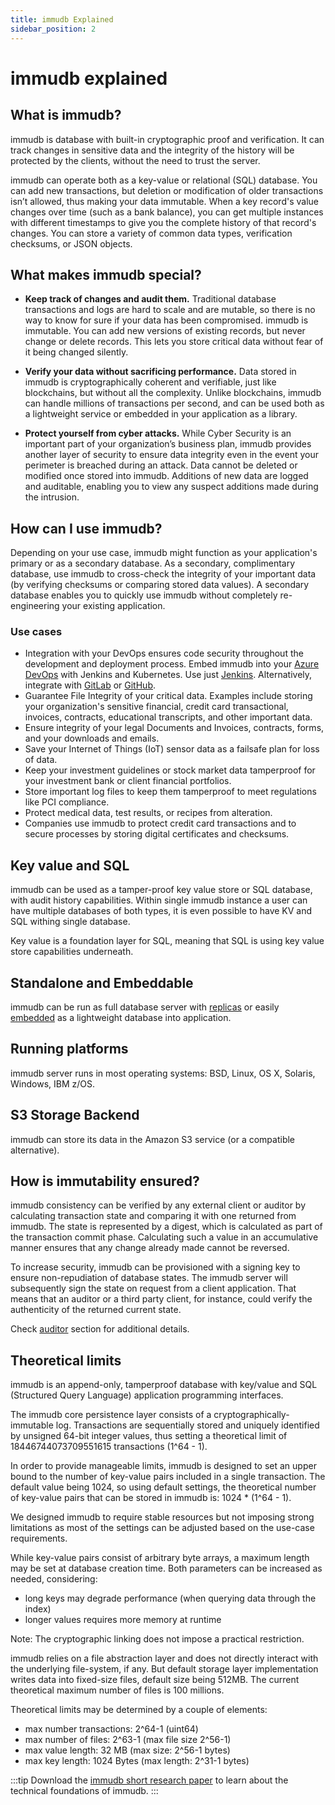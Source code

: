 ```yaml
---
title: immudb Explained
sidebar_position: 2
---
```


# immudb explained

## What is immudb?

immudb is database with built-in cryptographic proof and verification. It can track changes in sensitive data and the integrity of the history will be protected by the clients, without the need to trust the server.

immudb can operate both as a key-value or relational (SQL) database. You can add new transactions, but deletion or modification of older transactions isn’t allowed, thus making your data immutable. When a key record's value changes over time (such as a bank balance), you can get multiple instances with different timestamps to give you the complete history of that record's changes. You can store a variety of common data types, verification checksums, or JSON objects.

## What makes immudb special?

<FeatureTable/>

- **Keep track of changes and audit them.** Traditional database transactions and logs are hard to scale and are mutable, so there is no way to know for sure if your data has been compromised. immudb is immutable. You can add new versions of existing records, but never change or delete records. This lets you store critical data without fear of it being changed silently.

- **Verify your data without sacrificing performance.** Data stored in immudb is cryptographically coherent and verifiable, just like blockchains, but without all the complexity. Unlike blockchains, immudb can handle millions of transactions per second, and can be used both as a lightweight service or embedded in your application as a library.

- **Protect yourself from cyber attacks.** While Cyber Security is an important part of your organization’s business plan, immudb provides another layer of security to ensure data integrity even in the event your perimeter is breached during an attack. Data cannot be deleted or modified once stored into immudb. Additions of new data are logged and auditable, enabling you to view any suspect additions made during the intrusion.


## How can I use immudb?

Depending on your use case, immudb might function as your application's primary or as a secondary database. As a secondary, complimentary database, use immudb to cross-check the integrity of your important data (by verifying checksums or comparing stored data values). A secondary database enables you to quickly use immudb without completely re-engineering your existing application.

### Use cases

- Integration with your DevOps ensures code security throughout the development and deployment process. Embed immudb into your [Azure DevOps](https://codenotary.io/blog/securing-your-azure-devops-ecosystem-jenkins-and-kubernetes-aks/) with Jenkins and Kubernetes. Use just [Jenkins](https://codenotary.io/blog/jenkins-build-deployment-pipeline-a-how-to-for-ensuring-integrity/). Alternatively, integrate with [GitLab](https://codenotary.io/blog/fully-trusted-gitlab-pipeline/) or [GitHub](https://codenotary.io/blog/use-github-actions-for-validated-builds/).
- Guarantee File Integrity of your critical data. Examples include storing your organization's sensitive financial, credit card transactional, invoices, contracts, educational transcripts, and other important data.
- Ensure integrity of your legal Documents and Invoices, contracts, forms, and your downloads and emails.
- Save your Internet of Things (IoT) sensor data as a failsafe plan for loss of data.
- Keep your investment guidelines or stock market data tamperproof for your investment bank or client financial portfolios.
- Store important log files to keep them tamperproof to meet regulations like PCI compliance.
- Protect medical data, test results, or recipes from alteration.
- Companies use immudb to protect credit card transactions and to secure processes by storing digital certificates and checksums.


## Key value and SQL

immudb can be used as a tamper-proof key value store or SQL database, with audit history capabilities. Within single immudb instance a user can have multiple databases of both types, it is even possible to have KV and SQL withing single database.

Key value is a foundation layer for SQL, meaning that SQL is using key value store capabilities underneath.


## Standalone and Embeddable

immudb can be run as full database server with [replicas](production/replication.md) or easily [embedded](embedded/embedding.md) as a lightweight database into application.


## Running platforms

immudb server runs in most operating systems: BSD, Linux, OS X, Solaris, Windows, IBM z/OS.


## S3 Storage Backend

immudb can store its data in the Amazon S3 service (or a compatible alternative).

## How is immutability ensured?

immudb consistency can be verified by any external client or auditor by calculating transaction state and comparing it with one returned from immudb. The state is represented by a digest, which is calculated as part of the transaction commit phase. Calculating such a value in an accumulative manner ensures that any change already made cannot be reversed.

To increase security, immudb can be provisioned with a signing key to ensure non-repudiation of database states. The immudb server will subsequently sign the state on request from a client application.
That means that an auditor or a third party client, for instance, could verify the authenticity of the returned current state.

Check [auditor](production/auditor.md) section for additional details.


## Theoretical limits

immudb is an append-only, tamperproof database with key/value and SQL (Structured Query Language) application programming interfaces.

The immudb core persistence layer consists of a cryptographically-immutable log. Transactions are sequentially stored and uniquely identified by unsigned 64-bit integer values, thus setting a theoretical limit of 18446744073709551615 transactions (1^64 - 1).

In order to provide manageable limits, immudb is designed to set an upper bound to the number of key-value pairs included in a single transaction. The default value being 1024, so using default settings, the theoretical number of key-value pairs that can be stored in immudb is: 1024 * (1^64 - 1).

We designed immudb to require stable resources but not imposing strong limitations as most of the settings can be adjusted based on the use-case requirements.

While key-value pairs consist of arbitrary byte arrays, a maximum length may be set at database creation time. Both parameters can be increased as needed, considering:

- long keys may degrade performance (when querying data through the index)
- longer values requires more memory at runtime

Note: The cryptographic linking does not impose a practical restriction.

immudb relies on a file abstraction layer and does not directly interact with the underlying file-system, if any. But default storage layer implementation writes data into fixed-size files, default size being 512MB. The current theoretical maximum number of files is 100 millions.

Theoretical limits may be determined by a couple of elements:

- max number transactions: 2^64-1 (uint64)
- max number of files: 2^63-1 (max file size 2^56-1)
- max value length: 32 MB (max size: 2^56-1 bytes)
- max key length: 1024 Bytes (max length: 2^31-1 bytes)


:::tip
Download the [immudb short research paper](https://codenotary.s3.amazonaws.com/Research-Paper-immudb-CodeNotary_v3.0.pdf) to learn about the technical foundations of immudb.
:::
